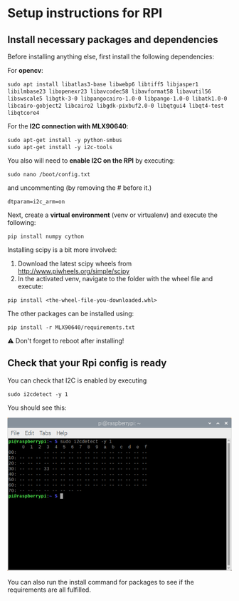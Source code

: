 # Setup instructions for RPI
## Install necessary packages and dependencies

Before installing anything else, first install the following dependencies:

For **opencv**:
```shell
sudo apt install libatlas3-base libwebp6 libtiff5 libjasper1 libilmbase23 libopenexr23 libavcodec58 libavformat58 libavutil56 libswscale5 libgtk-3-0 libpangocairo-1.0-0 libpango-1.0-0 libatk1.0-0 libcairo-gobject2 libcairo2 libgdk-pixbuf2.0-0 libqtgui4 libqt4-test libqtcore4
```

For the **I2C connection with MLX90640**:
```shell
sudo apt-get install -y python-smbus
sudo apt-get install -y i2c-tools
```

You also will need to **enable I2C on the RPI** by executing:
```shell
sudo nano /boot/config.txt
``` 
and uncommenting (by removing the # before it.)
```editorconfig
dtparam=i2c_arm=on
```

Next, create a **virtual environment** (venv or virtualenv) and execute the following:
```shell
pip install numpy cython
```
Installing scipy is a bit more involved:
1. Download the latest scipy wheels from http://www.piwheels.org/simple/scipy
2. In the activated venv, navigate to the folder with the wheel file and execute:
```shell
pip install <the-wheel-file-you-downloaded.whl>
```

The other packages can be installed using:
```shell
pip install -r MLX90640/requirements.txt
```

⚠️ Don't forget to reboot after installing! 

## Check that your Rpi config is ready

You can check that I2C is enabled by executing
```commandline
sudo i2cdetect -y 1
```
You should see this:

![](screenshots/i2c_detect_mlx90640.png)

You can also run the install command for packages to see if the requirements are all fulfilled.
